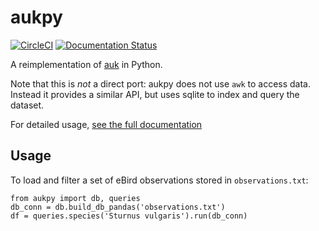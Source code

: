 # aukpy
[![CircleCI](https://circleci.com/gh/vluzko/aukpy.svg?style=shield)](https://circleci.com/gh/vluzko/aukpy)
[![Documentation Status](https://readthedocs.org/projects/aukpy/badge/?version=latest)](https://aukpy.readthedocs.io/en/latest/?badge=latest)

A reimplementation of [auk](https://github.com/CornellLabofOrnithology/auk) in Python.

Note that this is *not* a direct port: aukpy does not use `awk` to access data. Instead it provides a similar API, but uses sqlite to index and query the dataset.

For detailed usage, [see the full documentation](https://aukpy.readthedocs.io/en/latest/)

## Usage
To load and filter a set of eBird observations stored in `observations.txt`:
```
from aukpy import db, queries
db_conn = db.build_db_pandas('observations.txt')
df = queries.species('Sturnus vulgaris').run(db_conn)
```
